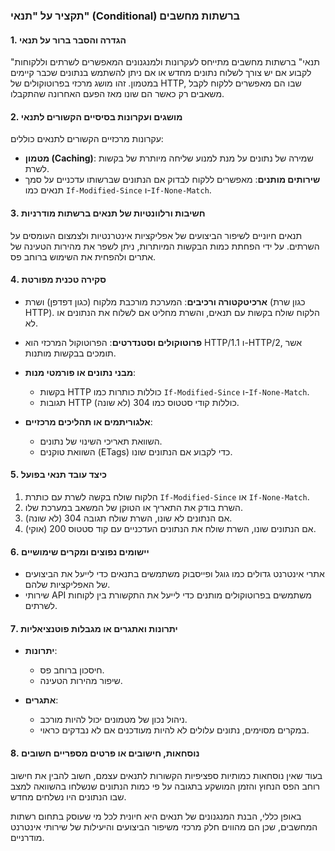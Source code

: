 ### תקציר על "תנאי" (Conditional) ברשתות מחשבים

#### 1. הגדרה והסבר ברור על תנאי
"תנאי" ברשתות מחשבים מתייחס לעקרונות ולמנגנונים המאפשרים לשרתים וללקוחות לקבוע אם יש צורך לשלוח נתונים מחדש או אם ניתן להשתמש בנתונים שכבר קיימים במטמון. זהו מושג מרכזי בפרוטוקולים של HTTP, שבו הם מאפשרים ללקוח לקבל משאבים רק כאשר הם שונו מאז הפעם האחרונה שהתקבלו.

#### 2. מושגים ועקרונות בסיסיים הקשורים לתנאי
עקרונות מרכזיים הקשורים לתנאים כוללים:
- **מטמון (Caching)**: שמירה של נתונים על מנת למנוע שליחה מיותרת של בקשות לשרת.
- **שירותים מותנים**: מאפשרים ללקוח לבדוק אם הנתונים שברשותו עדכניים על סמך תנאים כמו `If-Modified-Since` ו-`If-None-Match`.

#### 3. חשיבות ורלוונטיות של תנאים ברשתות מודרניות
תנאים חיוניים לשיפור הביצועים של אפליקציות אינטרנטיות ולצמצום העומסים על השרתים. על ידי הפחתת כמות הבקשות המיותרות, ניתן לשפר את מהירות הטעינה של אתרים ולהפחית את השימוש ברוחב פס.

#### 4. סקירה טכנית מפורטת
- **ארכיטקטורה ורכיבים**: המערכת מורכבת מלקוח (כגון דפדפן) ושרת (כגון שרת HTTP). הלקוח שולח בקשות עם תנאים, והשרת מחליט אם לשלוח את הנתונים או לא.
  
- **פרוטוקולים וסטנדרטים**: הפרוטוקול המרכזי הוא HTTP/1.1 ו-HTTP/2, אשר תומכים בבקשות מותנות.

- **מבני נתונים או פורמטי מנות**: 
  - בקשות HTTP כוללות כותרות כמו `If-Modified-Since` ו-`If-None-Match`.
  - תגובות HTTP כוללות קודי סטטוס כמו 304 (לא שונה).

- **אלגוריתמים או תהליכים מרכזיים**: 
  - השוואת תאריכי השינוי של נתונים.
  - השוואת טוקנים (ETags) כדי לקבוע אם הנתונים שונו.

#### 5. כיצד עובד תנאי בפועל
1. הלקוח שולח בקשה לשרת עם כותרת `If-Modified-Since` או `If-None-Match`.
2. השרת בודק את התאריך או הטוקן של המשאב במערכת שלו.
3. אם הנתונים לא שונו, השרת שולח תגובה 304 (לא שונה).
4. אם הנתונים שונו, השרת שולח את הנתונים העדכניים עם קוד סטטוס 200 (אוקי).

#### 6. יישומים נפוצים ומקרים שימושיים
- אתרי אינטרנט גדולים כמו גוגל ופייסבוק משתמשים בתנאים כדי לייעל את הביצועים של האפליקציות שלהם.
- שירותי API משתמשים בפרוטוקולים מותנים כדי לייעל את התקשורת בין לקוחות לשרתים.

#### 7. יתרונות ואתגרים או מגבלות פוטנציאליות
- **יתרונות**:
  - חיסכון ברוחב פס.
  - שיפור מהירות הטעינה.
  
- **אתגרים**:
  - ניהול נכון של מטמונים יכול להיות מורכב.
  - במקרים מסוימים, נתונים עלולים לא להיות מעודכנים אם לא נבדקים כראוי.

#### 8. נוסחאות, חישובים או פרטים מספריים חשובים
בעוד שאין נוסחאות כמותיות ספציפיות הקשורות לתנאים עצמם, חשוב להבין את חישוב רוחב הפס הנחוץ והזמן המושקע בתגובה על פי כמות הנתונים שנשלחו בהשוואה למצב שבו הנתונים היו נשלחים מחדש.

באופן כללי, הבנת המנגנונים של תנאים היא חיונית לכל מי שעוסק בתחום רשתות המחשבים, שכן הם מהווים חלק מרכזי משיפור הביצועים והיעילות של שירותי אינטרנט מודרניים.